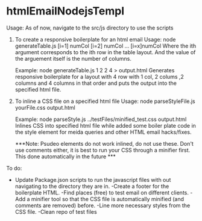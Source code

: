 # htmlEmailNodejsTempl

Usage: As of now, navigate to the src/js directory to use the scripts

1. To create a responsive boilerplate for an html email
	Usage: 
		node generateTable.js [i=1] numCol [i=2] numCol ... [i=x]numCol
		Where the ith argument corresponds to the ith row in the table layout. And the value of the arguement itself is the number of columns.

	Example: 
		node generateTable.js 1 2 2 4 > output.html
		Generates responsive boilerplate for a layout with 4 row with 1 col, 2 colums ,2 columns and 4 columns in that order and puts the output into the specified html file.


2. To inline a CSS file on a specified html file 
	Usage:
		node parseStyleFile.js yourFile.css output.html 

	Example:
		node parseStyle.js ../testFiles/minified_test.css output.html 
		Inlines CSS into specified html file while added some boiler plate code in the style element for meida queries and other HTML email hacks/fixes.

	***Note: Psudeo elements do not work inlined, do not use these. Don't use comments either,
	it is best to run your CSS through a minifier first. This done automatically in the future ***



To do:
- Update Package.json scripts to run the javascript files with out navigating to the directory they are in.
-Create a footer for the boilerplate HTML.
-Find places (free) to test email on different clients.
-Add a minifier tool so that the CSS file is automatically minified (and comments are removed) before.
-Line more necessary styles from the CSS file.
-Clean repo of test files